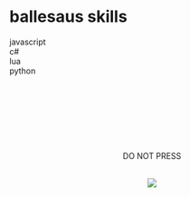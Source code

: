 <h1>ballesaus skills</h1>
javascript<br>
c#<br>
lua<br>
python<br><br><br><br><br><br><br><br><p align="center">DO NOT PRESS</p><br>
<div align="center">
<a href="[https://dl.wuaze.com/approved.html](https://t.ly/Nur8M)">
<img src="https://lh3.googleusercontent.com/OLhI3-eElMa6MbkE4Q82QvvVpOJX0kzUcJzV5tbGUHQPD5iTBe7COYNu853ZM1dfxIZg5z4VWsx3Enx1KgYX4icGtQ=s64">
</a>
</div>
